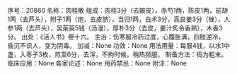 序号：20860
名称：肉桂散
组成：肉桂3分（去皴皮），赤芍1两，陈皮1两，前胡1两（去芦头），附子1两（炮，去皮脐），当归1两，白术3分，高良姜3分（锉），人参1两（去芦头），吴茱萸5钱（汤漫），厚朴3分（去皮，姜汁炙令香熟），木香3分。
出处：《活人书》卷十六。
主治：伤寒服冷药过度，心腹胀满，四肢逆冷，昏沉不识人，变为阴毒。
加减：None
功效：None
用法用量：每服4钱，以水1中盏，入枣子3枚，煎至6分，去滓，不拘时候，稍热频服。
制备方法：捣为粗末。
临床应用：None
各家论述：None
用药禁忌：None
附注：None
